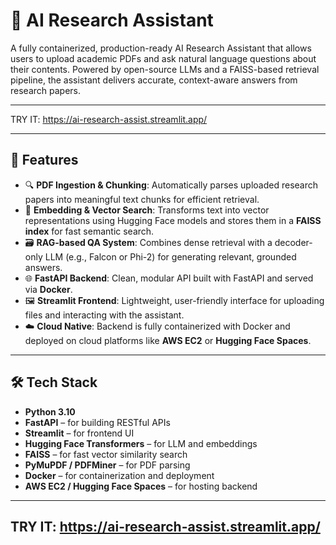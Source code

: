 # 🧠 AI Research Assistant

A fully containerized, production-ready AI Research Assistant that allows users to upload academic PDFs and ask natural language questions about their contents. Powered by open-source LLMs and a FAISS-based retrieval pipeline, the assistant delivers accurate, context-aware answers from research papers.

---

TRY IT: https://ai-research-assist.streamlit.app/

---
## 🚀 Features

- 🔍 **PDF Ingestion & Chunking**: Automatically parses uploaded research papers into meaningful text chunks for efficient retrieval.
- 🧠 **Embedding & Vector Search**: Transforms text into vector representations using Hugging Face models and stores them in a **FAISS index** for fast semantic search.
- 🗃️ **RAG-based QA System**: Combines dense retrieval with a decoder-only LLM (e.g., Falcon or Phi-2) for generating relevant, grounded answers.
- 🌐 **FastAPI Backend**: Clean, modular API built with FastAPI and served via **Docker**.
- 🖼️ **Streamlit Frontend**: Lightweight, user-friendly interface for uploading files and interacting with the assistant.
- ☁️ **Cloud Native**: Backend is fully containerized with Docker and deployed on cloud platforms like **AWS EC2** or **Hugging Face Spaces**.

---

## 🛠️ Tech Stack

- **Python 3.10**
- **FastAPI** – for building RESTful APIs
- **Streamlit** – for frontend UI
- **Hugging Face Transformers** – for LLM and embeddings
- **FAISS** – for fast vector similarity search
- **PyMuPDF / PDFMiner** – for PDF parsing
- **Docker** – for containerization and deployment
- **AWS EC2 / Hugging Face Spaces** – for hosting backend

---

 ## TRY IT: https://ai-research-assist.streamlit.app/


